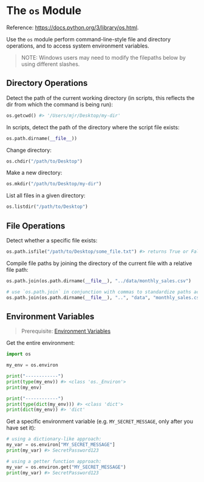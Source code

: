 # The `os` Module

Reference: https://docs.python.org/3/library/os.html.

Use the `os` module perform command-line-style file and directory operations, and to access system environment variables.

> NOTE: Windows users may need to modify the filepaths below by using different slashes.

## Directory Operations

Detect the path of the current working directory (in scripts, this reflects the dir from which the command is being run):

```python
os.getcwd() #> '/Users/mjr/Desktop/my-dir'
```

In scripts, detect the path of the directory where the script file exists:

```py
os.path.dirname(__file__))
```

Change directory:

```py
os.chdir("/path/to/Desktop")
```

Make a new directory:

```py
os.mkdir("/path/to/Desktop/my-dir")
```

List all files in a given directory:

```python
os.listdir("/path/to/Desktop")
```

## File Operations

Detect whether a specific file exists:

```py
os.path.isfile("/path/to/Desktop/some_file.txt") #> returns True or False
```

Compile file paths by joining the directory of the current file with a relative file path:

```py
os.path.join(os.path.dirname(__file__), "../data/monthly_sales.csv")

# use `os.path.join` in conjunction with commas to standardize paths across operating systems:
os.path.join(os.path.dirname(__file__), "..", "data", "monthly_sales.csv")
```

## Environment Variables

> Prerequisite: [Environment Variables](/notes/environment-variables.md)

Get the entire environment:

```py
import os

my_env = os.environ

print("------------")
print(type(my_env)) #> <class 'os._Environ'>
print(my_env)

print("------------")
print(type(dict(my_env))) #> <class 'dict'>
print(dict(my_env)) #> 'dict'
```

Get a specific environment variable (e.g. `MY_SECRET_MESSAGE`, only after you have set it):

```py
# using a dictionary-like approach:
my_var = os.environ["MY_SECRET_MESSAGE"]
print(my_var) #> SecretPassword123

# using a getter function approach:
my_var = os.environ.get("MY_SECRET_MESSAGE")
print(my_var) #> SecretPassword123
```
